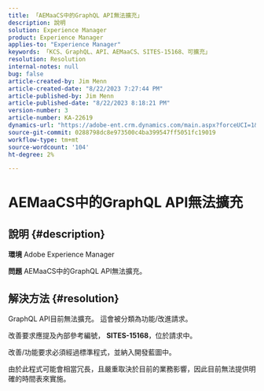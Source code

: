 ```yaml
---
title: 「AEMaaCS中的GraphQL API無法擴充」
description: 說明
solution: Experience Manager
product: Experience Manager
applies-to: "Experience Manager"
keywords: 「KCS、GraphQL、API、AEMaaCS、SITES-15168、可擴充」
resolution: Resolution
internal-notes: null
bug: false
article-created-by: Jim Menn
article-created-date: "8/22/2023 7:27:44 PM"
article-published-by: Jim Menn
article-published-date: "8/22/2023 8:18:21 PM"
version-number: 3
article-number: KA-22619
dynamics-url: "https://adobe-ent.crm.dynamics.com/main.aspx?forceUCI=1&pagetype=entityrecord&etn=knowledgearticle&id=005edef5-2141-ee11-bdf3-6045bd006239"
source-git-commit: 0288798dc8e973500c4ba399547ff5051fc19019
workflow-type: tm+mt
source-wordcount: '104'
ht-degree: 2%

---
```


# AEMaaCS中的GraphQL API無法擴充

## 說明 {#description}


<b>環境</b>
Adobe Experience Manager

<b>問題</b>
AEMaaCS中的GraphQL API無法擴充。


## 解決方法 {#resolution}


GraphQL API目前無法擴充。 這會被分類為功能/改進請求。

改善要求應提及內部參考編號， <b>SITES-15168</b>，位於請求中。

改善/功能要求必須經過標準程式，並納入開發藍圖中。

由於此程式可能會相當冗長，且嚴重取決於目前的業務影響，因此目前無法提供明確的時間表來實施。
